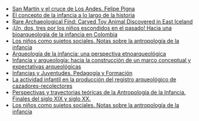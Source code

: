 <!--
.. title: 2024-08-19. Antropoinfancias
.. slug: 2024-08-19-antropoinfancias
.. date: 2024-08-19 00:00:00 UTC-03:00
.. tags: Arqueología, Infancias, San Martin, Argentina
.. link:
.. description:
.. type: text
-->

- [San Martín y el cruce de Los Andes. Felipe Pigna](https://www.youtube.com/watch?v=UJO8g_mKL6c)
- [El concepto de la infancia a lo largo de la historia](https://repository.unad.edu.co/bitstream/10596/4865/1/514517%20historia.pdf)
- [Rare Archaeological Find: Carved Toy Animal Discovered in East Iceland](https://www.icelandreview.com/news/rare-archaeological-find-carved-toy-animal-discovered-in-east-iceland/)
- [¡Un, dos, tres por los niños escondidos en el pasado! Hacia una bioarqueología de la infancia en Colombia](http://www.scielo.org.co/scielo.php?script=sci_arttext&pid=S0486-65252020000100215)
- [Los niños como sujetos sociales. Notas sobre la antropología de la infancia](https://www.scielo.org.mx/scielo.php?script=sci_arttext&pid=S0185-06362015000100007)
- [Arqueología de la infancia: una perspectiva etnoarqueológica](https://sedici.unlp.edu.ar/handle/10915/118718)
- [Infancia y arqueología: hacia la construcción de un marco conceptual y expectativas arqueológicas](https://repositorio.uchile.cl/handle/2250/122601)
- [Infancias y Juventudes. Pedagogía y Formación](http://www.bnm.me.gov.ar/giga1/documentos/EL001424.pdf)
- [La actividad infantil en la producción del registro arqueológico de cazadores-recolectores](https://www.researchgate.net/publication/321838852_La_actividad_infantil_en_la_produccion_del_registro_arqueologico_de_cazadores-recolectores)
- [Perspectivas y trayectorias teóricas de la Antropología de la Infancia. Finales del siglo XIX y siglo XX.](https://www.aacademica.org/diana.marcela.aristizabal.garcia/7.pdf)
- [Los niños como sujetos sociales. Notas sobre la antropología de la infancia](https://www.redalyc.org/pdf/159/15943065007.pdf)
